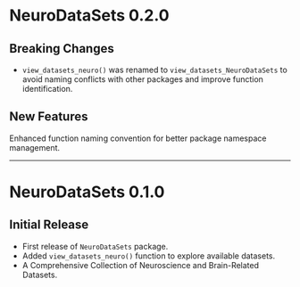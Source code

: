 # NeuroDataSets 0.2.0

## Breaking Changes

- `view_datasets_neuro()` was renamed to `view_datasets_NeuroDataSets` to avoid naming conflicts with other packages and improve function identification.

## New Features

Enhanced function naming convention for better package namespace management.

---

# NeuroDataSets 0.1.0

## Initial Release

- First release of `NeuroDataSets` package.
- Added `view_datasets_neuro()` function to explore available datasets.
- A Comprehensive Collection of Neuroscience and Brain-Related Datasets.

